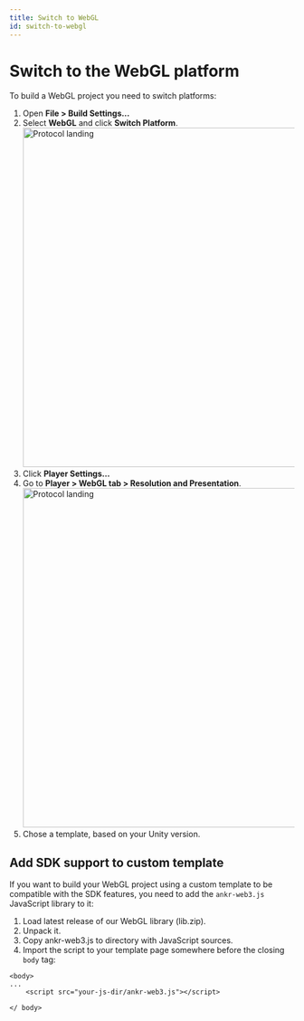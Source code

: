 ```yaml
---
title: Switch to WebGL
id: switch-to-webgl
---
```


# Switch to the WebGL platform

To build a WebGL project you need to switch platforms:

1. Open **File > Build Settings…**
2. Select **WebGL** and click **Switch Platform**.
   <img src="/select-webgl.png" alt="Protocol landing" class="responsive-pic" width="600" />
3. Click **Player Settings…**
4. Go to **Player > WebGL tab > Resolution and Presentation**.
   <img src="/choose-ankr-for-webgl.png" alt="Protocol landing" class="responsive-pic" width="600" />
5. Chose a template, based on your Unity version.

## Add SDK support to custom template

If you want to build your WebGL project using a custom template to be compatible with the SDK features, you need to add the `ankr-web3.js` JavaScript library to it:

1. Load latest release of our WebGL library (lib.zip).
2. Unpack it.
3. Copy ankr-web3.js to directory with JavaScript sources.
4. Import the script to your template page somewhere before the closing `body` tag:
```
<body>
...    
    <script src="your-js-dir/ankr-web3.js"></script>
    
</ body>
```